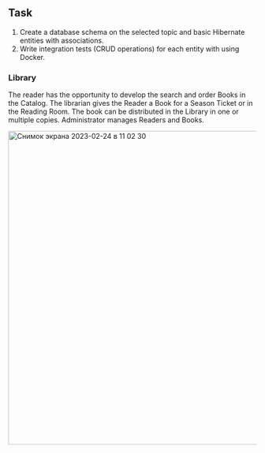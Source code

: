 ## **Task**

1. Create a database schema on the selected topic and basic Hibernate entities with associations.
2. Write integration tests (CRUD operations) for each entity with using Docker.

### **Library**

The reader has the opportunity to develop the search and order Books in the Catalog. The librarian gives the Reader a
Book for a Season Ticket or in the Reading Room. The book can be distributed in the Library in one or multiple copies.
Administrator manages Readers and Books.


<img width="636" alt="Снимок экрана 2023-02-24 в 11 02 30" src="https://user-images.githubusercontent.com/72652915/221137057-500623fe-615a-4e52-8472-f402cd79346b.png">